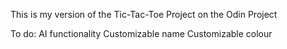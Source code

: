 This is my version of the Tic-Tac-Toe Project on the Odin Project

To do:
    AI functionality
    Customizable name
    Customizable colour